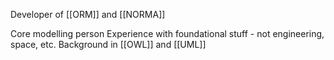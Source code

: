 Developer of [[ORM]] and [[NORMA]]

Core modelling person
Experience with foundational stuff - not engineering, space, etc.
Background in [[OWL]] and [[UML]]